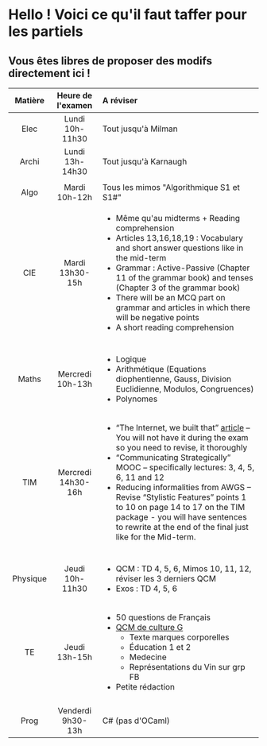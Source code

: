 # Hello ! Voici ce qu'il faut taffer pour les partiels

## Vous êtes libres de proposer des modifs directement ici !


|  Matière |  Heure de l'examen |                                                                                                                                                                                                       A réviser                                                                                                                                                                                                      |
|:--------:|:---------------------------------------:|:--------------------------------------------------------------------------------------------------------------------------------------------------------------------------------------------------------------------------------------------------------------------------------------------------------------------------------------------------------------------------------------------------------------------|
|   Elec   |   Lundi 10h-11h30  | Tout jusqu'à Milman                                                                                                                                                                                                                                                                                                                                                                                                  |
|   Archi  |   Lundi 13h-14h30  | Tout jusqu'à Karnaugh                                                                                                                                                                                                                                                                                                                                                                                                |
|          |                    |                                                                                                                                                                                                                                                                                                                                                                                                                      |
|   Algo   |    Mardi 10h-12h   | Tous les mimos "Algorithmique S1 et S1#"                                                                                                                                                                                                                                                                                                                                                                             |
|    CIE   |   Mardi 13h30-15h  | <ul><li>Même qu'au midterms + Reading comprehension</li><li>Articles 13,16,18,19 : Vocabulary and short answer questions like in the mid-term </li><li>Grammar : Active-Passive (Chapter 11 of the grammar book) and tenses (Chapter 3 of the grammar book)</li><li>There will be an MCQ part on grammar and articles in which there will be negative points</li><li>A short reading comprehension</li></ul>                                                  |
|          |                    |                                                                                                                                                                                                                                                                                                                                                                                                                      |
|   Maths  |  Mercredi 10h-13h  | <ul><li>Logique</li><li>Arithmétique (Equations diophentienne, Gauss, Division Euclidienne, Modulos, Congruences)</li><li>Polynomes</li></ul>                                                                                                                                                                                                                                                                                |
|    TIM   | Mercredi 14h30-16h | <ul><li>“The Internet, we built that” [article](http://www.nytimes.com/2012/09/23/magazine/the-internet-we-built-that.html) – You will not have it during the exam so you need to revise, it thoroughly </li><li>“Communicating Strategically” MOOC – specifically lectures: 3, 4, 5, 6, 11 and 12 </li><li>Reducing informalities from AWGS – Revise “Stylistic Features” points 1 to 10 on page 14 to 17 on the TIM package - you will have sentences to rewrite at the end of the final just like for the Mid-term. </li></ul>|
|          |                    |                                                                                                                                                                                                                                                                                                                                                                                                                      |
| Physique |   Jeudi 10h-11h30  | <ul><li>QCM : TD 4, 5, 6, Mimos 10, 11, 12, réviser les 3 derniers QCM </li><li>Exos : TD 4, 5, 6</li></ul>                                                                                                                                                                                                                                                                                                                                 |
|    TE    |    Jeudi 13h-15h   | <ul><li>50 questions de Français </li><li>[QCM de culture G](../../Documents/TE/Docs_Partiel) <ul><li>Texte marques corporelles</li><li>Éducation 1 et 2</li><li>Medecine</li><li>Représentations du Vin sur grp FB</li></ul></li><li>Petite rédaction </li></ul>                                                                                                                                                                                                                                                        |
|          |                    |                                                                                                                                                                                                                                                                                                                                                                                                                      |
|   Prog   |  Venderdi 9h30-13h | C# (pas d'OCaml)                                                                                                                                                                                                                                                                                                                                                                                                     |
